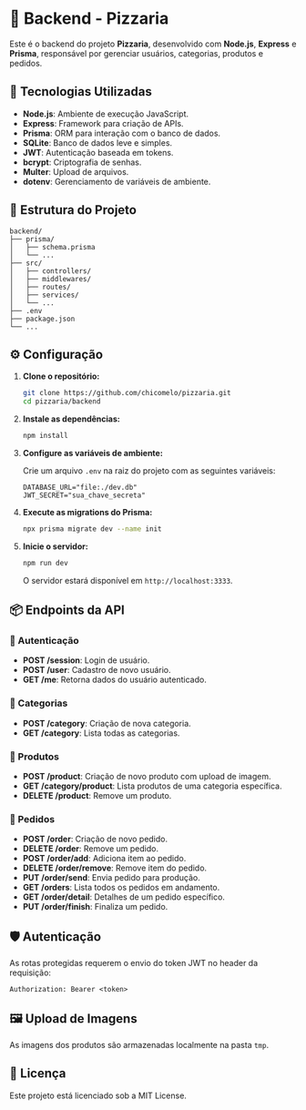 
# 🍕 Backend - Pizzaria

Este é o backend do projeto **Pizzaria**, desenvolvido com **Node.js**, **Express** e **Prisma**, responsável por gerenciar usuários, categorias, produtos e pedidos.

## 🚀 Tecnologias Utilizadas

- **Node.js**: Ambiente de execução JavaScript.
- **Express**: Framework para criação de APIs.
- **Prisma**: ORM para interação com o banco de dados.
- **SQLite**: Banco de dados leve e simples.
- **JWT**: Autenticação baseada em tokens.
- **bcrypt**: Criptografia de senhas.
- **Multer**: Upload de arquivos.
- **dotenv**: Gerenciamento de variáveis de ambiente.

## 📁 Estrutura do Projeto

```
backend/
├── prisma/
│   ├── schema.prisma
│   └── ...
├── src/
│   ├── controllers/
│   ├── middlewares/
│   ├── routes/
│   ├── services/
│   └── ...
├── .env
├── package.json
└── ...
```

## ⚙️ Configuração

1. **Clone o repositório:**

   ```bash
   git clone https://github.com/chicomelo/pizzaria.git
   cd pizzaria/backend
   ```

2. **Instale as dependências:**

   ```bash
   npm install
   ```

3. **Configure as variáveis de ambiente:**

   Crie um arquivo `.env` na raiz do projeto com as seguintes variáveis:

   ```env
   DATABASE_URL="file:./dev.db"
   JWT_SECRET="sua_chave_secreta"
   ```

4. **Execute as migrations do Prisma:**

   ```bash
   npx prisma migrate dev --name init
   ```

5. **Inicie o servidor:**

   ```bash
   npm run dev
   ```

   O servidor estará disponível em `http://localhost:3333`.

## 📦 Endpoints da API

### 🔐 Autenticação

- **POST /session**: Login de usuário.
- **POST /user**: Cadastro de novo usuário.
- **GET /me**: Retorna dados do usuário autenticado.

### 📁 Categorias

- **POST /category**: Criação de nova categoria.
- **GET /category**: Lista todas as categorias.

### 🍕 Produtos

- **POST /product**: Criação de novo produto com upload de imagem.
- **GET /category/product**: Lista produtos de uma categoria específica.
- **DELETE /product**: Remove um produto.

### 🧾 Pedidos

- **POST /order**: Criação de novo pedido.
- **DELETE /order**: Remove um pedido.
- **POST /order/add**: Adiciona item ao pedido.
- **DELETE /order/remove**: Remove item do pedido.
- **PUT /order/send**: Envia pedido para produção.
- **GET /orders**: Lista todos os pedidos em andamento.
- **GET /order/detail**: Detalhes de um pedido específico.
- **PUT /order/finish**: Finaliza um pedido.

## 🛡️ Autenticação

As rotas protegidas requerem o envio do token JWT no header da requisição:

```
Authorization: Bearer <token>
```

## 🖼️ Upload de Imagens

As imagens dos produtos são armazenadas localmente na pasta `tmp`.

## 📄 Licença

Este projeto está licenciado sob a MIT License.

